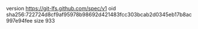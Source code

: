 version https://git-lfs.github.com/spec/v1
oid sha256:722724d8cf9af95978b98692d421483fcc303bcab2d0345eb17b8ac997e94fee
size 933
